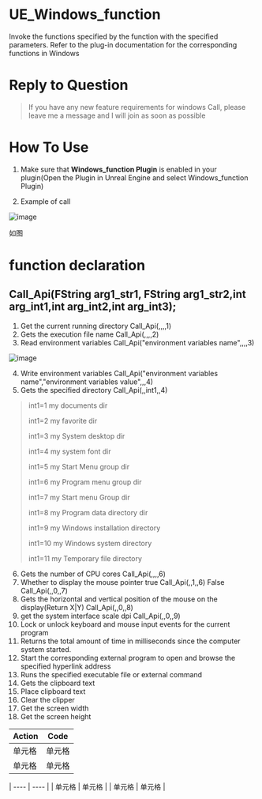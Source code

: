 # UE_Windows_function

Invoke the functions specified by the function with the specified parameters. Refer to the plug-in documentation for the corresponding functions in Windows


# Reply to Question

> If you have any new feature requirements for windows Call, please leave me a message and I will join as soon as possible

# How To Use
1. Make sure that **Windows_function Plugin** is enabled in your plugin(Open the Plugin in Unreal Engine and select Windows_function Plugin)

2. Example of call

![image](https://user-images.githubusercontent.com/56686900/222879197-0df6e22e-8e1a-4da9-b2f4-d807b47ecdb3.png)


如图

# function declaration
## Call_Api(FString arg1_str1, FString arg1_str2,int arg_int1,int arg_int2,int arg_int3);

1. Get the current running directory    Call_Api(,,,,1)
2. Gets the execution file name         Call_Api(,,,,2)
3. Read environment variables           Call_Api("environment variables name",,,,3)

![image](https://user-images.githubusercontent.com/56686900/222879197-0df6e22e-8e1a-4da9-b2f4-d807b47ecdb3.png)

4. Write environment variables           Call_Api("environment variables name","environment variables value",,,4)
5. Gets the specified directory          Call_Api(,,int1,,4)
> int1=1    my documents dir
> 
> int1=2    my favorite dir
> 
> int1=3    my System desktop dir
> 
> int1=4    my system font dir
> 
> int1=5    my Start Menu group dir
> 
> int1=6    my Program menu group dir
> 
> int1=7    my Start menu Group dir
> 
> int1=8    my Program data directory dir
> 
> int1=9    my Windows installation directory
> 
> int1=10   my Windows system directory
> 
> int1=11   my Temporary file directory 

6. Gets the number of CPU cores    Call_Api(,,,,6)
7. Whether to display the mouse pointer     true   Call_Api(,,1,,6)   False  Call_Api(,,0,,7)
8. Gets the horizontal and vertical position of the mouse on the display(Return X|Y)   Call_Api(,,0,,8) 
9. get  the system interface scale dpi   Call_Api(,,0,,9) 
10. Lock or unlock keyboard and mouse input events for the current program
11. Returns the total amount of time in milliseconds since the computer system started.
12. Start the corresponding external program to open and browse the specified hyperlink address
13. Runs the specified executable file or external command
14. Gets the clipboard text
15. Place clipboard text
16. Clear the clipper
17. Get the screen width
18. Get the screen height

| Action  | Code  |
|  ----  | ----  |
| 单元格  | 单元格 |
| 单元格  | 单元格 |

|  ----  | ----  |
| 单元格  | 单元格 |
| 单元格  | 单元格 |


